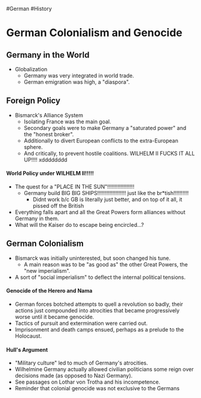 #German #History 
# German Colonialism and Genocide
## Germany in the World
- Globalization
	- Germany was very integrated in world trade.
	- German emigration was high, a "diaspora".

## Foreign Policy
- Bismarck's Alliance System
	- Isolating France was the main goal.
	- Secondary goals were to make Germany a "saturated power" and the "honest broker".
	- Additionally to divert European conflicts to the extra-European sphere.
	- And critically, to prevent hostile coalitions.
WILHELM II FUCKS IT ALL UP!!!! xdddddddd

#### World Policy under WILHELM II!!!!!
- The quest for a "PLACE IN THE SUN"!!!!!!!!!!!!!!!!!!
	- Germany build BIG BIG SHIPS!!!!!!!!!!!!!!!!!!! just like the br\*tish!!!!!!!!!!
		- Didnt work b/c GB is literally just better, and on top of it all, it pissed off the British
- Everything falls apart and all the Great Powers form alliances without Germany in them. 
- What will the Kaiser do to escape being encircled...?

## German Colonialism
- Bismarck was initially uninterested, but soon changed his tune.
	- A main reason was to be "as good as" the other Great Powers, the "new imperialism".
- A sort of "social imperialism" to deflect the internal political tensions.
#### Genocide of the Herero and Nama
- German forces botched attempts to quell a revolution so badly, their actions just compounded into atrocities that became progressively worse until it became genocide. 
- Tactics of pursuit and extermination were carried out.
- Imprisonment and death camps ensued, perhaps as a prelude to the Holocaust.
#### Hull's Argument
- "Military culture" led to much of Germany's atrocities.
- Wilhelmine Germany actually allowed civilian politicians some reign over decisions made (as opposed to Nazi Germany).
- See passages on Lothar von Trotha and his incompetence.
- Reminder that colonial genocide was not exclusive to the Germans